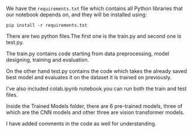 We have the `requirements.txt` file which  contains all Python libraries that our notebook depends on, and they will be installed using:

```
pip install -r requirements.txt
```


There are two python files.The first one is the train.py and second one is test.py.

The train.py contains code starting from data preprocessing, model designing, training and evaluation. 

On the other hand test.py contains the code which takes the already saved best model and evaluates it on the dataset it is trained on previously.

I've also included colab.ipynb notebook.you can run both the train and test files.

Inside the Trained Models folder, there are 6 pre-trained models, three of which are the CNN models and other three are vision transformer models.

I have added comments in the code as well for understanding.



